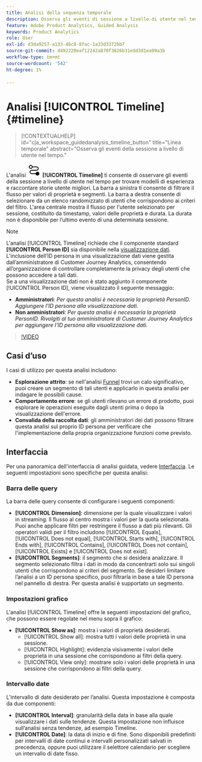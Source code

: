 ```yaml
---
title: Analisi della sequenza temporale
description: Osserva gli eventi di sessione a livello di utente nel tempo per trovare modelli di esperienza.
feature: Adobe Product Analytics, Guided Analysis
keywords: Product Analytics
role: User
exl-id: d3da9257-a133-46c8-8fac-1a33d3372bb7
source-git-commit: d492220eaf12242a870f3826b31edd3d1ea99a3b
workflow-type: tm+mt
source-wordcount: '542'
ht-degree: 1%

---
```


# Analisi [!UICONTROL Timeline] {#timeline}

<!-- markdownlint-disable MD034 -->

>[!CONTEXTUALHELP]
>id="cja_workspace_guidedanalysis_timeline_button"
>title="Linea temporale"
>abstract="Osserva gli eventi della sessione a livello di utente nel tempo."

<!-- markdownlint-enable MD034 -->

L&#39;analisi ![Timeline](/help/assets/icons/Timeline.svg) **[!UICONTROL Timeline]** ti consente di osservare gli eventi della sessione a livello di utente nel tempo per trovare modelli di esperienza e raccontare storie utente migliori. La barra a sinistra ti consente di filtrare il flusso per valori di proprietà e segmenti. La barra a destra consente di selezionare da un elenco randomizzato di utenti che corrispondono ai criteri del filtro. L&#39;area centrale mostra il flusso per l&#39;utente selezionato per sessione, costituito da timestamp, valori delle proprietà e durata. La durata non è disponibile per l’ultimo evento di una determinata sessione.


>[!NOTE]
>
>L&#39;analisi [!UICONTROL Timeline] richiede che il componente standard **[!UICONTROL Person ID]** sia disponibile nella [visualizzazione dati](/help/data-views/component-reference.md#optional). L’inclusione dell’ID persona in una visualizzazione dati viene gestita dall’amministratore di Customer Journey Analytics, consentendo all’organizzazione di controllare completamente la privacy degli utenti che possono accedere a tali dati.
><br/>Se a una visualizzazione dati non è stato aggiunto il componente [!UICONTROL Person ID], viene visualizzato il seguente messaggio:
>
>* **Amministratori**: *Per questa analisi è necessaria la proprietà PersonID. Aggiungere l&#39;ID persona alla visualizzazione dati.*
>* **Non amministratori**: *Per questa analisi è necessaria la proprietà PersonID. Rivolgiti al tuo amministratore di Customer Journey Analytics per aggiungere l&#39;ID persona alla visualizzazione dati.*

>[!VIDEO](https://video.tv.adobe.com/v/3427810/?learn=on)



## Casi d’uso

I casi di utilizzo per questa analisi includono:

* **Esplorazione attrito**: se nell&#39;analisi [Funnel](funnel.md) trovi un calo significativo, puoi creare un segmento di tali utenti e applicarlo in questa analisi per indagare le possibili cause.
* **Comportamento errore**: se gli utenti rilevano un errore di prodotto, puoi esplorare le operazioni eseguite dagli utenti prima o dopo la visualizzazione dell&#39;errore.
* **Convalida della raccolta dati**: gli amministratori dei dati possono filtrare questa analisi sul proprio ID persona per verificare che l&#39;implementazione della propria organizzazione funzioni come previsto.

## Interfaccia

Per una panoramica dell&#39;interfaccia di analisi guidata, vedere [Interfaccia](../overview.md#interface). Le seguenti impostazioni sono specifiche per questa analisi:

### Barra delle query

La barra delle query consente di configurare i seguenti componenti:

* **[!UICONTROL Dimension]**: dimensione per la quale visualizzare i valori in streaming. Il flusso al centro mostra i valori per la quota selezionata. Puoi anche applicare filtri per restringere il flusso a dati più rilevanti. Gli operatori validi per il filtro includono [!UICONTROL Equals], [!UICONTROL Does not equal], [!UICONTROL Starts with], [!UICONTROL Ends with], [!UICONTROL Contains], [!UICONTROL Does not contain], [!UICONTROL Exists] e [!UICONTROL Does not exist].
* **[!UICONTROL Segments]**: il segmento che si desidera analizzare. Il segmento selezionato filtra i dati in modo da concentrarti solo sui singoli utenti che corrispondono ai criteri del segmento. Se desideri limitare l’analisi a un ID persona specifico, puoi filtrarla in base a tale ID persona nel pannello di destra. Per questa analisi è supportato un segmento.

### Impostazioni grafico

L&#39;analisi [!UICONTROL Timeline] offre le seguenti impostazioni del grafico, che possono essere regolate nel menu sopra il grafico:

* **[!UICONTROL Show as]**: mostra i valori di proprietà desiderati.
   * [!UICONTROL Show all]: mostra tutti i valori delle proprietà in una sessione.
   * [!UICONTROL Highlight]: evidenzia visivamente i valori delle proprietà in una sessione che corrispondono ai filtri della query.
   * [!UICONTROL View only]: mostrare solo i valori delle proprietà in una sessione che corrispondono ai filtri della query.

### Intervallo date

L’intervallo di date desiderato per l’analisi. Questa impostazione è composta da due componenti:

* **[!UICONTROL Interval]**: granularità della data in base alla quale visualizzare i dati sulle tendenze. Questa impostazione non influisce sull’analisi senza tendenze, ad esempio Timeline.
* **[!UICONTROL Date]**: la data di inizio e di fine. Sono disponibili predefiniti per intervalli di date continui e intervalli personalizzati salvati in precedenza, oppure puoi utilizzare il selettore calendario per scegliere un intervallo di date fisso.


<!--

## Example

See below for an example of the analysis.

![Timeline](../assets/timeline-new.png)

-->
